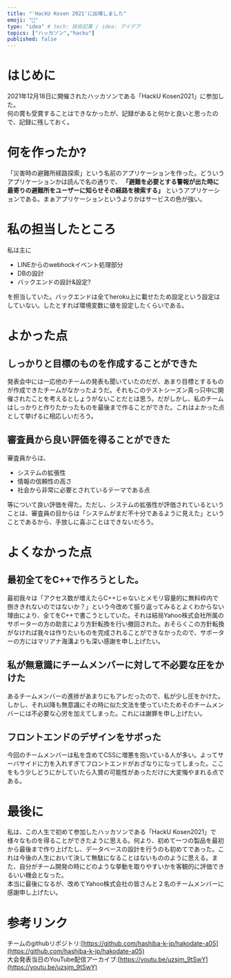 ```yaml
---
title: "'HackU Kosen 2021'に出場しました"
emoji: "🧊"
type: "idea" # tech: 技術記事 / idea: アイデア
topics: ["ハッカソン","hacku"]
published: false
---
```


# はじめに
2021年12月18日に開催されたハッカソンである「HackU Kosen2021」に参加した。  
何の賞も受賞することはできなかったが、記録があると何かと良いと思ったので、記録に残しておく。

# 何を作ったか?
「災害時の避難所経路探索」という名前のアプリケーションを作った。どういうアプリケーションかは読んで名の通りで、 __「避難を必要とする警報が出た時に最寄りの避難所をユーザーに知らせその経路を検索する」__ というアプリケーションである。まぁアプリケーションというよりかはサービスの色が強い。

# 私の担当したところ
私は主に
- LINEからのwebhockイベント処理部分
- DBの設計
- バックエンドの設計&設定?

を担当していた。バックエンドは全てheroku上に載せたため設定という設定はしていない。したとすれば環境変数に値を設定したくらいである。

# よかった点

## しっかりと目標のものを作成することができた
発表会中には一応他のチームの発表も聞いていたのだが、あまり目標とするものが作成できたチームがなかったようだ。それもこのテストシーズン真っ只中に開催されたことを考えるとしょうがないことだとは思う。だがしかし、私のチームはしっかりと作りたかったものを最後まで作ることができた。これはよかった点として挙げるに相応しいだろう。

## 審査員から良い評価を得ることができた
審査員からは、
- システムの拡張性
- 情報の信頼性の高さ
- 社会から非常に必要とされているテーマである点

等について良い評価を得た。ただし、システムの拡張性が評価されているということは、審査員の目からは「システムがまだ不十分であるように見えた」ということであるから、手放しに喜ぶことはできないだろう。

# よくなかった点

## 最初全てをC++で作ろうとした。
最初我々は「アクセス数が増えたらC++じゃないとメモリ容量的に無料枠内で捌ききれないのではないか？」という今改めて振り返ってみるとよくわからない理由により、全てをC++で書こうとしていた。それは結局Yahoo株式会社所属のサポーターの方の助言により方針転換を行い撤回された。おそらくこの方針転換がなければ我々は作りたいものを完成されることができなかったので、サポーターの方にはマリアナ海溝よりも深い感謝を申し上げたい。

## 私が無意識にチームメンバーに対して不必要な圧をかけた
あるチームメンバーの進捗があまりにもアレだったので、私が少し圧をかけた。しかし、それ以降も無意識にその時に似た文法を使っていたためそのチームメンバーには不必要な心労を加えてしまった。これには謝罪を申し上げたい。

## フロントエンドのデザインをサボった
今回のチームメンバーは私を含めてCSSに増悪を抱いている人が多い。よってサーバサイドに力を入れすぎてフロントエンドがおざなりになってしまった。ここをもう少しどうにかしていたら入賞の可能性があっただけに大変悔やまれる点である。

# 最後に
私は、この人生で初めて参加したハッカソンである「HackU Kosen2021」で様々なものを得ることができたように思える。何より、初めて一つの製品を最初から最後まで作り上げたし、データベースの設計を行うのも初めてであった。これは今後の人生において決して無駄になることはないもののように思える。また、自分がチーム開発の時にどのような挙動を取りやすいかを客観的に評価できるいい機会となった。  
本当に最後になるが、改めてYahoo株式会社の皆さんと２名のチームメンバーに感謝申し上げたい。

# 参考リンク
チームのgithubリポジトリ:[https://github.com/hashiba-k-jp/hakodate-a05](https://github.com/hashiba-k-jp/hakodate-a05)  
大会発表当日のYouTube配信アーカイブ:[https://youtu.be/uzsjm_9tSwY](https://youtu.be/uzsjm_9tSwY)  